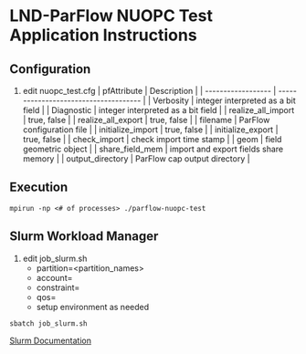 # LND-ParFlow NUOPC Test Application Instructions

## Configuration
1. edit nuopc_test.cfg
| pfAttribute        | Description                           |
| ------------------ | ------------------------------------- |
| Verbosity          | integer interpreted as a bit field    |
| Diagnostic         | integer interpreted as a bit field    |
| realize_all_import | true, false                           |
| realize_all_export | true, false                           |
| filename           | ParFlow configuration file            |
| initialize_import  | true, false                           |
| initialize_export  | true, false                           |
| check_import       | check import time stamp               |
| geom               | field geometric object                |
| share_field_mem    | import and export fields share memory |
| output_directory   | ParFlow cap output directory          |

## Execution
```
mpirun -np <# of processes> ./parflow-nuopc-test
```

## Slurm Workload Manager
1. edit job_slurm.sh
    - partition=<partition_names>
    - account=<account>
    - constraint=<list>
    - qos=<qos>
    - setup environment as needed
```
sbatch job_slurm.sh
```

[Slurm Documentation](https://slurm.schedmd.com/documentation.html)
